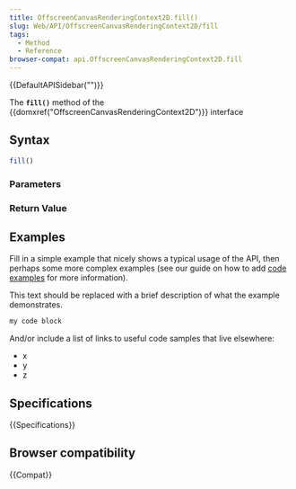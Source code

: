 ```yaml
---
title: OffscreenCanvasRenderingContext2D.fill()
slug: Web/API/OffscreenCanvasRenderingContext2D/fill
tags:
  - Method
  - Reference
browser-compat: api.OffscreenCanvasRenderingContext2D.fill
---
```

{{DefaultAPISidebar("")}}

The **`fill()`** method of the {{domxref("OffscreenCanvasRenderingContext2D")}} interface 

## Syntax

```js
fill()
```

### Parameters



### Return Value



## Examples

Fill in a simple example that nicely shows a typical usage of the API, then perhaps some more complex examples (see our guide on how to add [code examples](/en-US/docs/MDN/Contribute/Structures/Code_examples) for more information).

This text should be replaced with a brief description of what the example demonstrates.

```js
my code block
```

And/or include a list of links to useful code samples that live elsewhere:

*   x
*   y
*   z

## Specifications

{{Specifications}}

## Browser compatibility

{{Compat}}

